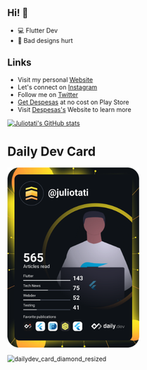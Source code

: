 ## Hi! 👋

- 💻 Flutter Dev
- 🤕 Bad designs hurt

## Links
- Visit my personal [Website](https://juliotati.com/)
- Let's connect on [Instagram](https://instagram.com/_juliotati)
- Follow me on [Twitter](https://twitter.com/_juliotati)
- [Get Despesas](https://play.google.com/store/apps/details?id=com.mocedesenhos.despesas) at no cost on Play Store
- Visit [Despesas's](https://despesas.juliotati.com/) Website to learn more


[![Juliotati's GitHub stats](https://github-readme-stats.vercel.app/api?username=Juliotati&langs_count=3&layout=compact&show_icons=true&theme=tokyonight&count_private=true&include_all_commits=true)](https://github.com/Juliotati/github-readme-stats)


# Daily Dev Card
<a href="https://app.daily.dev/juliotati"><img src="https://github.com/Juliotati/Juliotati/blob/master/devcard.svg" width="300" alt="Julio Tati's Dev Card"/></a>

![dailydev_card_diamond_resized](https://user-images.githubusercontent.com/59662912/129550656-d4308203-b1bf-46d7-bf9d-3a54533e5331.png)

